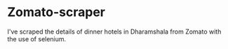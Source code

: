 # Zomato-scraper
I've scraped the details of dinner hotels in Dharamshala from Zomato with the use of selenium.
